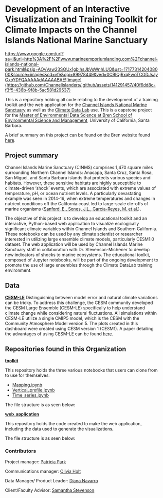# Development of an Interactive Visualization and Training Toolkit for Climate Impacts on the Channel Islands National Marine Sanctuary 

https://www.google.com/url?sa=i&url=http%3A%2F%2Fwww.marineemporiumlanding.com%2Fchannel-islands-national-park.html&psig=AOvVaw23SQUx1gblhsJbVsWnhLUQ&ust=1717731420408000&source=images&cd=vfe&opi=89978449&ved=0CBIQjRxqFwoTCODJsayGxoYDFQAAAAAdAAAAABAE![image](https://github.com/Channelislanders/.github/assets/141291457/40f6dd8c-f3f5-436b-9f8b-5ac581d29537)

This is a repository holding all code relating to the development of a training toolkit and the web application for the [Channel Islands National Marine Sanctuary](https://channelislands.noaa.gov/) as well as the [Climate Data Lab](https://climate-datalab.org/) use. This is a capstone project for the [Master of Environmental Data Science at Bren School of Environmental Science and Management](https://bren.ucsb.edu), University of California, Santa Barbara.

A brief summary on this project can be found on the Bren website found [here](https://bren.ucsb.edu/projects/development-interactive-visualization-and-training-toolkit-climate-impacts-channel-islands).

## Project summary
Channel Islands Marine Sanctuary (CINMS) comprises 1,470 square miles surrounding Northern Channel Islands: Anacapa, Santa Cruz, Santa Rosa, San Miguel, and Santa Barbara islands that protects various species and habitats. However, these sensitive habitats are highly susceptible to climate-driven ‘shock’ events, which are associated with extreme values of temperature, pH, or ocean nutrient levels. A particularly devastating example was seen in 2014-16, when extreme temperatures and changes in nutrient conditions off the California coast led to large-scale die-offs of marine organisms ([Sanford, E., Sones, J.L., García-Reyes, M. et al.](https://doi.org/10.1038/s41598-019-40784-3)). 

The objective of this project is to develop an educational toolkit and an interactive, Python-based web application to visualize ecologically significant climate variables within Channel Islands and Southern California. These notebooks can be used by any climate scientist or researcher interested in utilizing large ensemble climate models, particularly CESM1.0 dataset. The web application will be used by Channel Islands Marine Sanctuary staff in collaboration with Dr. Stevenson-Michener to develop new indicators of shocks to marine ecosystems. The educational toolkit, composed of Jupyter notebooks, will be part of the ongoing development to promote the use of large ensembles through the Climate DataLab training environment.

## Data
**[CESM-LE](https://www.cesm.ucar.edu/community-projects/lens)**
Distinguishing between model error and natural climate variations can be tricky. To address this challenge, the CESM community developed the CESM Large Ensemble (CESM-LE) specifically to help understand climate change while considering natural fluctuations. All simulations within CESM-LE utilize a single CMIP5 model, which is the CESM with the Community Atmosphere Model version 5. The plots created in this dashboard were created using CESM version 1 (CESM1).
A paper detailing the advantages of using CESM-LE can be found [here](https://journals.ametsoc.org/view/journals/bams/96/8/bams-d-13-00255.1.xml).


## Repositories found in this Organization
[**toolkit**](https://github.com/Channelislanders/toolkit)

This repository holds the three various notebooks that users can clone from to use for themselves:
- [Mapping.ipynb](https://github.com/Channelislanders/toolkit/blob/main/Mapping.ipynb)
- [Vertical_profile.ipynb]()
- [Time_series.ipynb](https://github.com/Channelislanders/toolkit/blob/main/Time_series.ipynb)

The file structure is as seen below:

[**web_application**](https://github.com/Channelislanders/web_application)

This repository holds the code created to make the web application, including the data used to generate the visualizations.

The file structure is as seen below:


### Contributors
Project manager: [Patricia Park](https://github.com/p-park6)

Communications manager: [Olivia Holt](https://github.com/olleholt)

Data Manager/ Product Leader: [Diana Navarro](https://github.com/dianaxnav)

Client/Faculty Advisor: [Samantha Stevenson](https://github.com/samanthastevenson)
